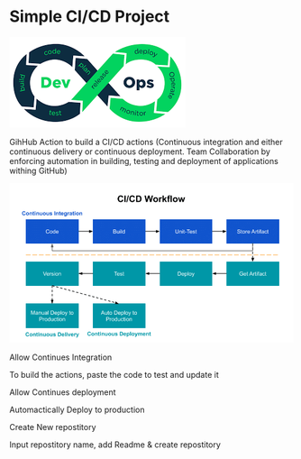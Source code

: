 # Simple CI/CD Project


![devOps](devOps.png)


GihHub Action to build a CI/CD actions
(Continuous integration and either continuous delivery or continuous deployment. Team Collaboration by enforcing automation in building, testing and deployment of applications withing GitHub)


![CI_CD_worflow](CI_CD_worflow.png)





Allow Continues Integration

To build the actions, paste the code to test and update it





Allow Continues deployment 

Automactically Deploy to production





Create New repostitory

Input repostitory name, add Readme & create repostitory






